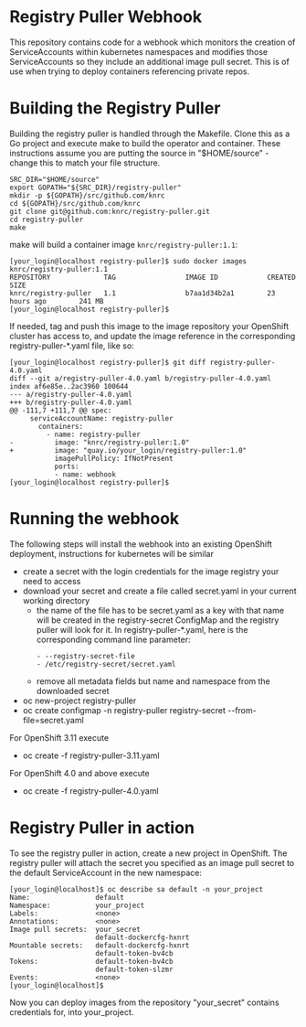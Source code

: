 # Registry Puller Webhook

This repository contains code for a webhook which monitors the creation of ServiceAccounts within kubernetes namespaces and modifies those ServiceAccounts so they include an additional image pull secret.  This is of use when trying to deploy containers referencing private repos.

# Building the Registry Puller

Building the registry puller is handled through the Makefile. Clone this as a Go project and execute make to build the operator and container. These instructions assume you are putting the source in "$HOME/source" - change this to match your file structure.

```
SRC_DIR="$HOME/source"
export GOPATH="${SRC_DIR}/registry-puller"
mkdir -p ${GOPATH}/src/github.com/knrc
cd ${GOPATH}/src/github.com/knrc
git clone git@github.com:knrc/registry-puller.git
cd registry-puller
make
```

make will build a container image `knrc/registry-puller:1.1`:

```
[your_login@localhost registry-puller]$ sudo docker images knrc/registry-puller:1.1
REPOSITORY             TAG                 IMAGE ID            CREATED             SIZE
knrc/registry-puller   1.1                 b7aa1d34b2a1        23 hours ago        241 MB
[your_login@localhost registry-puller]$
```

If needed, tag and push this image to the image repository your OpenShift cluster has access to, and update the image reference in the corresponding registry-puller-*.yaml file, like so:

```
[your_login@localhost registry-puller]$ git diff registry-puller-4.0.yaml
diff --git a/registry-puller-4.0.yaml b/registry-puller-4.0.yaml
index af6e85e..2ac3960 100644
--- a/registry-puller-4.0.yaml
+++ b/registry-puller-4.0.yaml
@@ -111,7 +111,7 @@ spec:
     serviceAccountName: registry-puller
       containers:
         - name: registry-puller
-          image: "knrc/registry-puller:1.0"
+          image: "quay.io/your_login/registry-puller:1.0"
           imagePullPolicy: IfNotPresent
           ports:
           - name: webhook
[your_login@localhost registry-puller]$
```

# Running the webhook

The following steps will install the webhook into an existing OpenShift deployment, instructions for kubernetes will be similar

* create a secret with the login credentials for the image registry your need to access
* download your secret and create a file called secret.yaml in your current working directory
  - the name of the file has to be secret.yaml as a key with that name will be created in the registry-secret ConfigMap and the registry puller will look for it. In registry-puller-*.yaml, here is the corresponding command line parameter:
	  ```
      - --registry-secret-file
      - /etc/registry-secret/secret.yaml
	  ```
  - remove all metadata fields but name and namespace from the downloaded secret
* oc new-project registry-puller
* oc create configmap -n registry-puller registry-secret --from-file=secret.yaml

For OpenShift 3.11 execute

* oc create -f registry-puller-3.11.yaml

For OpenShift 4.0 and above execute

* oc create -f registry-puller-4.0.yaml

# Registry Puller in action

To see the registry puller in action, create a new project in OpenShift. The registry puller will attach the secret you specified as an image pull secret to the default ServiceAccount in the new namespace:

```
[your_login@localhost]$ oc describe sa default -n your_project
Name:                default
Namespace:           your_project
Labels:              <none>
Annotations:         <none>
Image pull secrets:  your_secret
                     default-dockercfg-hxnrt
Mountable secrets:   default-dockercfg-hxnrt
                     default-token-bv4cb
Tokens:              default-token-bv4cb
                     default-token-slzmr
Events:              <none>
[your_login@localhost]$
```

Now you can deploy images from the repository "your_secret" contains credentials for, into your_project.
